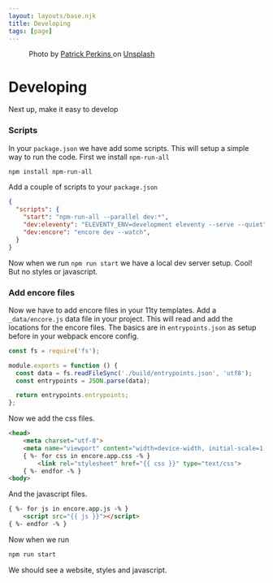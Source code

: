 ```yaml
---
layout: layouts/base.njk
title: Developing
tags: [page]
---
```


<div class="bg-light">
    <div class="container">
        <figure class="py-4">
            <img src="https://images.unsplash.com/photo-1562034283-11031bcb9c46?ixlib=rb-1.2.1&ixid=eyJhcHBfaWQiOjEyMDd9&auto=format&fit=crop&w=1200&h=300&q=80" alt="" class="img-fluid rounded">
            <figcaption>
                Photo by
                <a href="https://unsplash.com/@pperkins?utm_source=unsplash&utm_medium=referral&utm_content=creditCopyText">
                    Patrick Perkins
                </a> on
                <a href="https://unsplash.com/?utm_source=unsplash&utm_medium=referral&utm_content=creditCopyText">Unsplash</a>
            </figcaption>
        </figure>
    </div>
</div>
<div class="container">

# Developing

Next up, make it easy to develop

### Scripts

In your `package.json` we have add some scripts. This will setup a simple way to run the code. First we install `npm-run-all` 

```bash
npm install npm-run-all
```

Add a couple of scripts to your `package.json`

```json
{
  "scripts": {
    "start": "npm-run-all --parallel dev:*",
    "dev:eleventy": "ELEVENTY_ENV=development eleventy --serve --quiet",
    "dev:encore": "encore dev --watch",
  }
}
```

Now when we run `npm run start` we have a local dev server setup. Cool! But no styles or javascript.

### Add encore files

Now we have to add encore files in your 11ty templates. Add a `_data/encore.js` data file in your project. This will read and add the locations for the encore files. The basics are in `entrypoints.json` as setup before in your webpack encore config.

```javascript
const fs = require('fs');

module.exports = function () {
  const data = fs.readFileSync('./build/entrypoints.json', 'utf8');
  const entrypoints = JSON.parse(data);

  return entrypoints.entrypoints;
};
```

Now we add the css files.

```html
<head>
    <meta charset="utf-8">
    <meta name="viewport" content="width=device-width, initial-scale=1, shrink-to-fit=no">
    { %- for css in encore.app.css -% }
        <link rel="stylesheet" href="{{ css }}" type="text/css">
    { %- endfor -% }
<body>
```

And the javascript files.

```html
{ %- for js in encore.app.js -% }
    <script src="{{ js }}"></script>
{ %- endfor -% }
```

Now when we run 

```bash
npm run start
```

We should see a website, styles and javascript.

</div>
